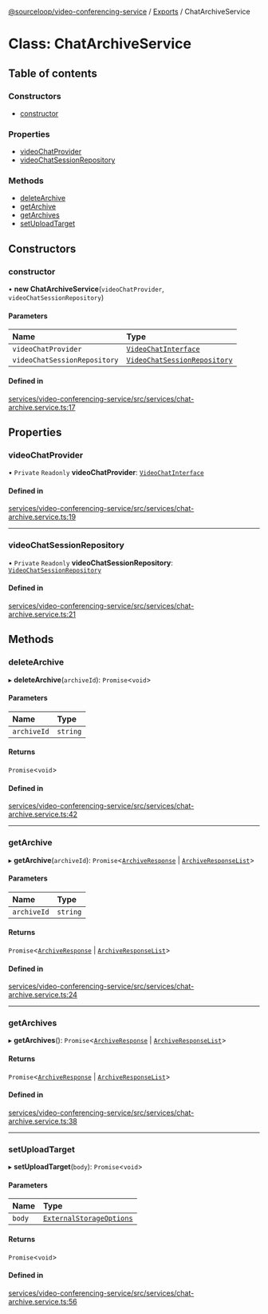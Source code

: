 [@sourceloop/video-conferencing-service](../README.md) / [Exports](../modules.md) / ChatArchiveService

# Class: ChatArchiveService

## Table of contents

### Constructors

- [constructor](ChatArchiveService.md#constructor)

### Properties

- [videoChatProvider](ChatArchiveService.md#videochatprovider)
- [videoChatSessionRepository](ChatArchiveService.md#videochatsessionrepository)

### Methods

- [deleteArchive](ChatArchiveService.md#deletearchive)
- [getArchive](ChatArchiveService.md#getarchive)
- [getArchives](ChatArchiveService.md#getarchives)
- [setUploadTarget](ChatArchiveService.md#setuploadtarget)

## Constructors

### constructor

• **new ChatArchiveService**(`videoChatProvider`, `videoChatSessionRepository`)

#### Parameters

| Name | Type |
| :------ | :------ |
| `videoChatProvider` | [`VideoChatInterface`](../interfaces/VideoChatInterface.md) |
| `videoChatSessionRepository` | [`VideoChatSessionRepository`](VideoChatSessionRepository.md) |

#### Defined in

[services/video-conferencing-service/src/services/chat-archive.service.ts:17](https://github.com/sourcefuse/loopback4-microservice-catalog/blob/93a7f917/services/video-conferencing-service/src/services/chat-archive.service.ts#L17)

## Properties

### videoChatProvider

• `Private` `Readonly` **videoChatProvider**: [`VideoChatInterface`](../interfaces/VideoChatInterface.md)

#### Defined in

[services/video-conferencing-service/src/services/chat-archive.service.ts:19](https://github.com/sourcefuse/loopback4-microservice-catalog/blob/93a7f917/services/video-conferencing-service/src/services/chat-archive.service.ts#L19)

___

### videoChatSessionRepository

• `Private` `Readonly` **videoChatSessionRepository**: [`VideoChatSessionRepository`](VideoChatSessionRepository.md)

#### Defined in

[services/video-conferencing-service/src/services/chat-archive.service.ts:21](https://github.com/sourcefuse/loopback4-microservice-catalog/blob/93a7f917/services/video-conferencing-service/src/services/chat-archive.service.ts#L21)

## Methods

### deleteArchive

▸ **deleteArchive**(`archiveId`): `Promise`<`void`\>

#### Parameters

| Name | Type |
| :------ | :------ |
| `archiveId` | `string` |

#### Returns

`Promise`<`void`\>

#### Defined in

[services/video-conferencing-service/src/services/chat-archive.service.ts:42](https://github.com/sourcefuse/loopback4-microservice-catalog/blob/93a7f917/services/video-conferencing-service/src/services/chat-archive.service.ts#L42)

___

### getArchive

▸ **getArchive**(`archiveId`): `Promise`<[`ArchiveResponse`](../interfaces/ArchiveResponse.md) \| [`ArchiveResponseList`](../interfaces/ArchiveResponseList.md)\>

#### Parameters

| Name | Type |
| :------ | :------ |
| `archiveId` | `string` |

#### Returns

`Promise`<[`ArchiveResponse`](../interfaces/ArchiveResponse.md) \| [`ArchiveResponseList`](../interfaces/ArchiveResponseList.md)\>

#### Defined in

[services/video-conferencing-service/src/services/chat-archive.service.ts:24](https://github.com/sourcefuse/loopback4-microservice-catalog/blob/93a7f917/services/video-conferencing-service/src/services/chat-archive.service.ts#L24)

___

### getArchives

▸ **getArchives**(): `Promise`<[`ArchiveResponse`](../interfaces/ArchiveResponse.md) \| [`ArchiveResponseList`](../interfaces/ArchiveResponseList.md)\>

#### Returns

`Promise`<[`ArchiveResponse`](../interfaces/ArchiveResponse.md) \| [`ArchiveResponseList`](../interfaces/ArchiveResponseList.md)\>

#### Defined in

[services/video-conferencing-service/src/services/chat-archive.service.ts:38](https://github.com/sourcefuse/loopback4-microservice-catalog/blob/93a7f917/services/video-conferencing-service/src/services/chat-archive.service.ts#L38)

___

### setUploadTarget

▸ **setUploadTarget**(`body`): `Promise`<`void`\>

#### Parameters

| Name | Type |
| :------ | :------ |
| `body` | [`ExternalStorageOptions`](../interfaces/ExternalStorageOptions.md) |

#### Returns

`Promise`<`void`\>

#### Defined in

[services/video-conferencing-service/src/services/chat-archive.service.ts:56](https://github.com/sourcefuse/loopback4-microservice-catalog/blob/93a7f917/services/video-conferencing-service/src/services/chat-archive.service.ts#L56)
